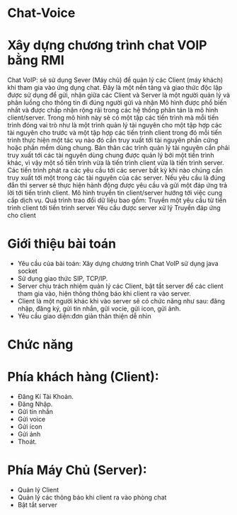 # Chat-Voice
# Xây dựng chương trình chat VOIP bằng RMI
Chat VoIP: sẽ sử dụng Sever (Máy chủ) để quản lý các Client (máy khách) khi tham gia vào ứng dụng chat. Đây là một nền tảng và giao thức độc lập được sử dụng để gửi, nhận giữa các Client và Server là một người quản lý và phân luồng cho thông tin đi đúng người gửi và nhận
Mô hình được phổ biến nhất và được chấp nhận rộng rãi trong các hệ thống phân tán là mô hình client/server. Trong mô hình này sẽ có một tập các tiến trình mà mỗi tiến trình đóng vai trò như là một trình quản lý tài nguyên cho một tập hợp các tài nguyên cho trước và một tập hợp các tiến trình client trong đó mỗi tiến trình thực hiện một tác vụ nào đó cần truy xuất tới tài nguyên phần cứng hoặc phần mềm dùng chung. Bản thân các trình quản lý tài nguyên cần phải truy xuất tới các tài nguyên dùng chung được quản lý bởi một tiến trình khác, vì vậy một số tiến trình vừa là tiến trình client vừa là tiến trình server. Các tiến trình phát ra các yêu cầu tới các server bất kỳ khi nào chúng cần truy xuất tới một trong các tài nguyên của các server. Nếu yêu cầu là đúng đắn thì server sẽ thực hiện hành động được yêu cầu và gửi một đáp ứng trả lời tới tiến trình client.
Mô hình truyền tin client/server hướng tới việc cung cấp dịch vụ. Quá trình trao đổi dữ liệu bao gồm:
Truyền một yêu cầu từ tiến trình client tới tiến trình server
Yêu cầu được server xử lý
Truyền đáp ứng cho client

# Giới thiệu bài toán
- Yêu cầu của bài toán: Xây dựng chương trình Chat VoIP sử dụng java socket
- Sử dụng giao thức  SIP, TCP/IP. 
- Server chịu trách nhiệm quản lý các Client, bật tắt server để các client tham gia vào, hiện thông thông báo khi client ra vào server.
- Client là một người khác khi vào server sẽ có chức năng như sau: đăng nhập, đăng ký, gửi tin nhắn, gửi vocie, gửi icon, gửi ảnh.
 - Yêu cầu giao diện:đơn giản thân thiện dễ nhìn

# Chức năng

# Phía khách hàng (Client):
- Đăng Kí Tài Khoản.
- Đăng Nhập.
- Gửi tin nhắn
- Gửi voice
- Gửi icon
- Gửi ảnh
- Thoát.
# Phía Máy Chủ (Server):
- Quản lý Client
- Quản lý các thông báo khi client ra vào phòng chat
- Bật tắt server
